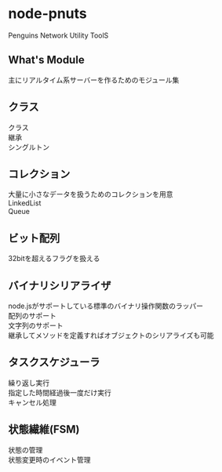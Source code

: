 node-pnuts
==========
Penguins Network Utility ToolS

What's Module
-------------
主にリアルタイム系サーバーを作るためのモジュール集  

クラス
------
クラス  
継承  
シングルトン  

コレクション
------------
大量に小さなデータを扱うためのコレクションを用意  
LinkedList  
Queue  

ビット配列
----------
32bitを超えるフラグを扱える

バイナリシリアライザ
--------------------
node.jsがサポートしている標準のバイナリ操作関数のラッパー  
配列のサポート  
文字列のサポート  
継承してメソッドを定義すればオブジェクトのシリアライズも可能  

タスクスケジューラ
------------------
繰り返し実行  
指定した時間経過後一度だけ実行  
キャンセル処理  

状態繊維(FSM)
--------
状態の管理  
状態変更時のイベント管理  

